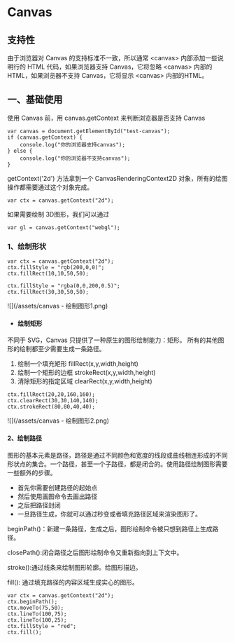 # Canvas

## 支持性

由于浏览器对 Canvas 的支持标准不一致，所以通常 &lt;canvas&gt; 内部添加一些说明行的 HTML 代码，如果浏览器支持 Canvas，它将忽略 &lt;canvas&gt; 内部的 HTML，如果浏览器不支持 Canvas，它将显示 &lt;canvas&gt; 内部的HTML。

## 一、基础使用

使用 Canvas 前，用 canvas.getContext 来判断浏览器是否支持 Canvas

```
var canvas = document.getElementById("test-canvas");
if (canvas.getContext) {
    console.log("你的浏览器支持canvas");
} else {
    console.log("你的浏览器不支持canvas");
}
```

getContext\('2d'\) 方法拿到一个 CanvasRenderingContext2D 对象，所有的绘图操作都需要通过这个对象完成。

```
var ctx = canvas.getContext("2d");
```

如果需要绘制 3D图形，我们可以通过

```
var gl = canvas.getContext("webgl");
```

### 1、绘制形状

```
var ctx = canvas.getContext("2d");
ctx.fillStyle = "rgb(200,0,0)";
ctx.fillRect(10,10,50,50);

ctx.fillStyle = "rgba(0,0,200,0.5)";
ctx.fillRect(30,30,50,50);
```

![](/assets/canvas - 绘制图形1.png)

* #### 绘制矩形

不同于 SVG，Canvas 只提供了一种原生的图形绘制能力：矩形。 所有的其他图形的绘制都至少需要生成一条路径。

1. 绘制一个填充矩形 fillRect\(x,y,width,height\)
2. 绘制一个矩形的边框 strokeRect\(x,y,width,height\)
3. 清除矩形的指定区域 clearRect\(x,y,width,height\)

```
ctx.fillRect(20,20,160,160);
ctx.clearRect(30,30,140,140);
ctx.strokeRect(80,80,40,40);
```

![](/assets/canvas - 绘制图形2.png)

#### 2、绘制路径

图形的基本元素是路径，路径是通过不同颜色和宽度的线段或曲线相连形成的不同形状点的集合。一个路径，甚至一个子路径，都是闭合的。使用路径绘制图形需要一些额外的步骤。

* 首先你需要创建路径的起始点
* 然后使用画图命令去画出路径
* 之后把路径封闭
* 一旦路径生成，你就可以通过秒变或者填充路径区域来渲染图形了。

beginPath\(\)：新建一条路径，生成之后，图形绘制命令被只想到路径上生成路径。

closePath\(\):闭合路径之后图形绘制命令又重新指向到上下文中。

stroke\(\):通过线条来绘制图形轮廓。给图形描边。

fill\(\): 通过填充路径的内容区域生成实心的图形。

```
var ctx = canvas.getContext("2d");
ctx.beginPath();
ctx.moveTo(75,50);
ctx.lineTo(100,75);
ctx.lineTo(100,25);
ctx.fillStyle = "red";
ctx.fill();
```

























